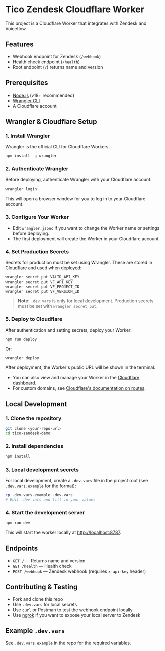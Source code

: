 # Tico Zendesk Cloudflare Worker

This project is a Cloudflare Worker that integrates with Zendesk and Voiceflow.

## Features
- Webhook endpoint for Zendesk (`/webhook`)
- Health check endpoint (`/health`)
- Root endpoint (`/`) returns name and version

## Prerequisites
- [Node.js](https://nodejs.org/) (v18+ recommended)
- [Wrangler CLI](https://developers.cloudflare.com/workers/wrangler/get-started/)
- A Cloudflare account

## Wrangler & Cloudflare Setup

### 1. Install Wrangler
Wrangler is the official CLI for Cloudflare Workers.
```bash
npm install -g wrangler
```

### 2. Authenticate Wrangler
Before deploying, authenticate Wrangler with your Cloudflare account:
```bash
wrangler login
```
This will open a browser window for you to log in to your Cloudflare account.

### 3. Configure Your Worker
- Edit `wrangler.jsonc` if you want to change the Worker name or settings before deploying.
- The first deployment will create the Worker in your Cloudflare account.

### 4. Set Production Secrets
Secrets for production must be set using Wrangler. These are stored in Cloudflare and used when deployed:
```bash
wrangler secret put VALID_API_KEY
wrangler secret put VF_API_KEY
wrangler secret put VF_PROJECT_ID
wrangler secret put VF_VERSION_ID
```

> **Note:** `.dev.vars` is only for local development. Production secrets must be set with `wrangler secret put`.

### 5. Deploy to Cloudflare
After authentication and setting secrets, deploy your Worker:
```bash
npm run deploy
```
Or:
```bash
wrangler deploy
```
After deployment, the Worker's public URL will be shown in the terminal.

- You can also view and manage your Worker in the [Cloudflare dashboard](https://dash.cloudflare.com/).
- For custom domains, see [Cloudflare's documentation on routes](https://developers.cloudflare.com/workers/platform/routes/).

## Local Development

### 1. Clone the repository
```bash
git clone <your-repo-url>
cd tico-zendesk-demo
```

### 2. Install dependencies
```bash
npm install
```

### 3. Local development secrets
For local development, create a `.dev.vars` file in the project root (see `.dev.vars.example` for the format):
```bash
cp .dev.vars.example .dev.vars
# Edit .dev.vars and fill in your values
```

### 4. Start the development server
```bash
npm run dev
```
This will start the worker locally at [http://localhost:8787](http://localhost:8787).

## Endpoints
- `GET /` — Returns name and version
- `GET /health` — Health check
- `POST /webhook` — Zendesk webhook (requires `x-api-key` header)

## Contributing & Testing
- Fork and clone this repo
- Use `.dev.vars` for local secrets
- Use `curl` or Postman to test the webhook endpoint locally
- Use [ngrok](https://ngrok.com/) if you want to expose your local server to Zendesk

## Example `.dev.vars`
See `.dev.vars.example` in the repo for the required variables.

